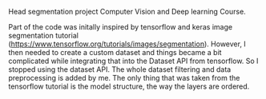 Head segmentation project Computer Vision and Deep learning Course.

Part of the code was initally inspired by tensorflow and keras image segmentation tutorial (https://www.tensorflow.org/tutorials/images/segmentation).
However, I then needed to create a custom dataset and things became a bit complicated while integrating that into the Dataset API from tensorflow. So I stopped using the dataset API.
The whole dataset filtering and data preprocessing is added by me. The only thing that was taken from the tensorflow tutorial is the model structure, the way the layers are ordered.